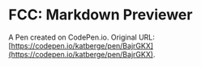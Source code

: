 # FCC: Markdown Previewer

A Pen created on CodePen.io. Original URL: [https://codepen.io/katberge/pen/BajrGKX](https://codepen.io/katberge/pen/BajrGKX).


